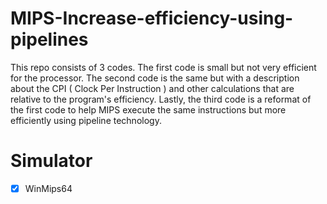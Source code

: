 # MIPS-Increase-efficiency-using-pipelines
This repo consists of 3 codes. The first code is small but not very efficient for the processor. The second code is the same but with a description about the CPI ( Clock Per Instruction ) and other calculations that are relative to the program's efficiency. Lastly, the third code is a reformat of the first code to help MIPS execute the same instructions but more efficiently using pipeline technology.

# Simulator
- [x] WinMips64
